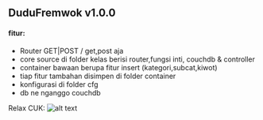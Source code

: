 ## DuduFremwok v1.0.0

#### fitur:
+ Router GET|POST / get,post aja
+ core source di folder kelas berisi router,fungsi inti, couchdb & controller
+ container bawaan berupa fitur insert (kategori,subcat,kiwot)
+ tiap fitur tambahan disimpen di folder container
+ konfigurasi di folder cfg
+ db ne nganggo couchdb

Relax CUK:
![alt text](http://couchdb.apache.org/image/logo@2x.png "CrotDb")
